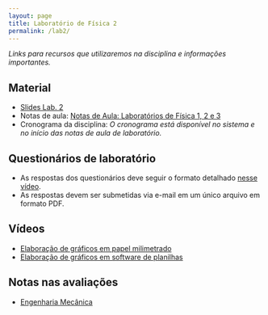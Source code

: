 ```yaml
---
layout: page
title: Laboratório de Física 2
permalink: /lab2/
---
```


*Links para recursos que utilizaremos na disciplina e informações importantes.*

## Material
- [Slides Lab. 2](https://github.com/cgraeff/cgraeff.github.io/raw/master/slideslab2.pdf)
- Notas de aula: [Notas de Aula: Laboratórios de Física 1, 2 e 3](https://github.com/cgraeff/NotasLab/raw/master/NotasLaboratorio.pdf)
- Cronograma da disciplina: *O cronograma está disponível no sistema e no início das notas de aula de laboratório.*

## Questionários de laboratório
- As respostas dos questionários deve seguir o formato detalhado [nesse vídeo](https://www.youtube.com/watch?v=BIVszojx9B4).
- As respostas devem ser submetidas via e-mail em um único arquivo em formato PDF.

## Vídeos
- [Elaboração de gráficos em papel milimetrado](https://www.youtube.com/watch?v=YqKnV53UBDs&list=PLOaZLpYR0EZ5gLuFOneNgXdDREAapj-3V&index=5&t=2s)
- [Elaboração de gráficos em software de planilhas](https://www.youtube.com/watch?v=x2kVREJWKGc&list=PLOaZLpYR0EZ5gLuFOneNgXdDREAapj-3V&index=6&t=2s)

## Notas nas avaliações
- [Engenharia Mecânica](https://docs.google.com/spreadsheets/d/16NVYv7vsttRYJNautJWfGyO125JavQUg5Uyuyk9LoOQ/edit?usp=sharing)

